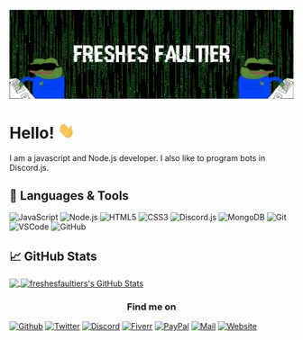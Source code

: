 [![Header](https://raw.githubusercontent.com/freshesfaultier/freshesfaultier/main/banner.png "Header")](https://benjaming.de)

# Hello! <img src="https://raw.githubusercontent.com/freshesfaultier/freshesfaultier/main/wave.gif" width="30px">

I am a javascript and Node.js developer. I also like to program bots in Discord.js.

## 🔧 Languages & Tools

![JavaScript](https://img.shields.io/badge/-JavaScript-000?&logo=JavaScript)
![Node.js](https://img.shields.io/badge/-Node.js-000?&logo=node.js)
![HTML5](https://img.shields.io/badge/-HTML5-000?&logo=html5)
![CSS3](https://img.shields.io/badge/-CSS3-000?&logo=css3)
![Discord.js](https://img.shields.io/badge/-Discord.js-000?&logo=discord)
![MongoDB](https://img.shields.io/badge/-MongoDB-000?&logo=mongodb)
![Git](https://img.shields.io/badge/-Git-000?&logo=git)
![VSCode](https://img.shields.io/badge/-VSCode-000?&logo=VisualStudioCode)
![GitHub](https://img.shields.io/badge/-GitHub-000?&logo=github)

## 📈 GitHub Stats

<a href="https://github.com/MartinHeinz/MartinHeinz">
  <img align="center" src="https://github-readme-stats.vercel.app/api/top-langs/?username=freshesfaultier&hide=java,html,tex&title_color=ffffff&text_color=c9cacc&icon_color=2bbc8a&bg_color=1d1f21&langs_count=3" />
</a>

<a href="https://github.com/MartinHeinz/MartinHeinz">
  <img align="center" src="https://github-readme-stats.vercel.app/api?username=freshesfaultier&show_icons=true&line_height=27&count_private=true&title_color=ffffff&text_color=c9cacc&icon_color=2bbc8a&bg_color=1d1f21" alt="freshesfaultiers's GitHub Stats" />
</a>

<h3 align="center">Find me on</h3>
<p align="center">

<a href="https://github.com/freshesfaultier" target="_blank"><img alt="Github" 
   src="https://img.shields.io/badge/GitHub-%2312100E.svg?&style=for-the-badge&logo=Github&logoColor=white" /></a>
<a href="https://twitter.com/freshesfaultier" target="_blank"><img alt="Twitter" 
   src="https://img.shields.io/badge/twitter-%2312100E.svg?&style=for-the-badge&logo=twitter&logoColor=blue" /></a>
<a href="https://discord.gg/vM83GwK7q8" target="_blank"><img alt="Discord" 
   src="https://img.shields.io/badge/discord-%2312100E.svg?&style=for-the-badge&logo=discord" /></a>
<a href="https://fiverr.com/freshesfaultier" target="_blank"><img alt="Fiverr" 
   src="https://img.shields.io/badge/Fiverr-%2312100E.svg?&style=for-the-badge&logo=fiverr" /></a>
<a href="https://paypal.me/freshesfaultier" target="_blank"><img alt="PayPal" 
   src="https://img.shields.io/badge/PayPal-%2312100E.svg?&style=for-the-badge&logo=paypal" /></a>
<a href="mailto:website@benjaming.de" target="_blank"><img alt="Mail" 
   src="https://img.shields.io/badge/mail-%2312100E.svg?&style=for-the-badge&logo=gmail&logoColor=white" /></a>
<a href="https://benjaming.de" target="_blank"><img alt="Website" 
   src="https://img.shields.io/badge/website-%2312100E.svg?&style=for-the-badge" /></a>

</p>
